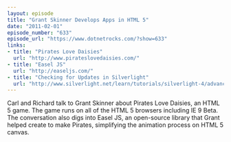 ```yaml
---
layout: episode
title: "Grant Skinner Develops Apps in HTML 5"
date: "2011-02-01"
episode_number: "633"
episode_url: "https://www.dotnetrocks.com/?show=633"
links:
- title: "Pirates Love Daisies"
  url: "http://www.pirateslovedaisies.com/"
- title: "Easel JS"
  url: "http://easeljs.com/"
- title: "Checking for Updates in Silverlight"
  url: "http://www.silverlight.net/learn/tutorials/silverlight-4/advanced-silverlight-out-of-browser-introduction/#Exercise4"
---
```


Carl and Richard talk to Grant Skinner about Pirates Love Daisies, an HTML 5 game. The game runs on all of the HTML 5 browsers including IE 9 Beta. The conversation also digs into Easel JS, an open-source library that Grant helped create to make Pirates, simplifying the animation process on HTML 5 canvas.
